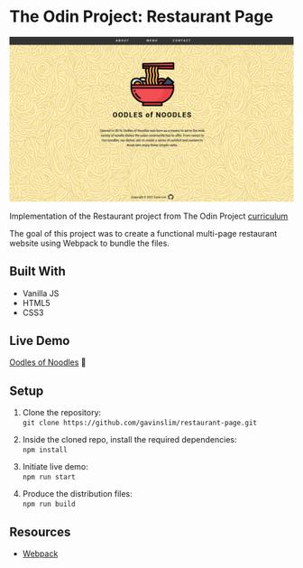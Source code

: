 # The Odin Project: Restaurant Page

<img src="image/front-page.png" alt="about-page"/> 

Implementation of the Restaurant project from The Odin Project [curriculum](https://www.theodinproject.com/)

The goal of this project was to create a functional multi-page restaurant website using Webpack to bundle the files.

## Built With

- Vanilla JS
- HTML5
- CSS3

## Live Demo

[Oodles of Noodles](http://gavinslim.com/restaurant-page/) :ramen:

## Setup

1. Clone the repository:<br>```git clone https://github.com/gavinslim/restaurant-page.git```

2. Inside the cloned repo, install the required dependencies:<br>```npm install```

3. Initiate live demo:<br>```npm run start```

4. Produce the distribution files:<br>```npm run build```

## Resources

- [Webpack](https://webpack.js.org/guides/getting-started/#using-a-configuration)
